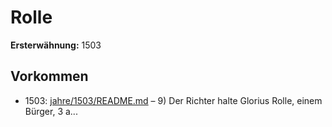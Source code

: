 # Rolle

**Ersterwähnung:** 1503

## Vorkommen
- 1503: [jahre/1503/README.md](../jahre/1503/README.md) – 9) Der Richter halte Glorius Rolle, einem Bürger,
3 a...
